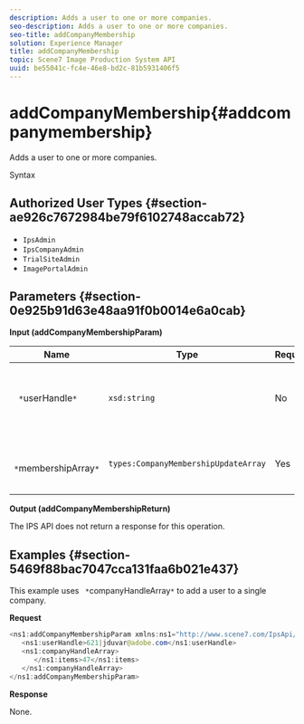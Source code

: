 ```yaml
---
description: Adds a user to one or more companies.
seo-description: Adds a user to one or more companies.
seo-title: addCompanyMembership
solution: Experience Manager
title: addCompanyMembership
topic: Scene7 Image Production System API
uuid: be55041c-fc4e-46e8-bd2c-81b5931406f5
---
```


# addCompanyMembership{#addcompanymembership}

Adds a user to one or more companies.

 Syntax 

## Authorized User Types {#section-ae926c7672984be79f6102748accab72}

* `IpsAdmin` 
* `IpsCompanyAdmin` 
* `TrialSiteAdmin` 
* `ImagePortalAdmin`

## Parameters {#section-0e925b91d63e48aa91f0b0014e6a0cab}

**Input (addCompanyMembershipParam)** 

|  Name  | Type  | Required  | Description  |
|---|---|---|---|
|  ` *`userHandle`*`  | `xsd:string`  | No  | The handle to the user whose membership you want to add.  |
|  ` *`membershipArray`*`  | `types:CompanyMembershipUpdateArray`  | Yes  | An array of companies that you're adding the user to.  |

**Output (addCompanyMembershipReturn)**

The IPS API does not return a response for this operation.

## Examples {#section-5469f88bac7047cca131faa6b021e437}

This example uses ` *`companyHandleArray`*` to add a user to a single company.

**Request**

```java
<ns1:addCompanyMembershipParam xmlns:ns1="http://www.scene7.com/IpsApi/xsd">
   <ns1:userHandle>621|jduvar@adobe.com</ns1:userHandle>
   <ns1:companyHandleArray>
      </ns1:items>47</ns1:items>
   </ns1:companyHandleArray>
</ns1:addCompanyMembershipParam>
```

**Response**

None. 
